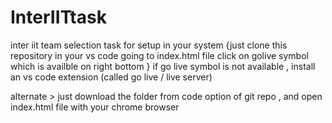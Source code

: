 # InterIITtask
inter iit team selection task
 for setup in your system 
      {just clone this repository in your vs code 
       going to index.html file 
       click on golive symbol which is availble on right bottom }
       if go live symbol is not available , install an vs code extension (called go live / live server)

alternate >
just download the folder from code option of git repo , and open index.html file with your chrome browser 

